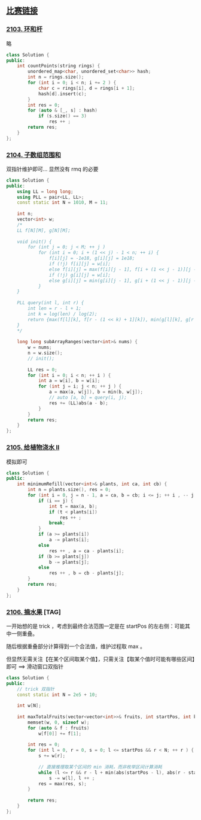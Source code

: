 ## [比赛链接](https://leetcode-cn.com/contest/weekly-contest-271/)


### [2103. 环和杆](https://leetcode-cn.com/problems/rings-and-rods/)

略

```c++
class Solution {
public:
    int countPoints(string rings) {
        unordered_map<char, unordered_set<char>> hash;
        int n = rings.size();
        for (int i = 0; i < n; i += 2 ) {
            char c = rings[i], d = rings[i + 1];
            hash[d].insert(c);
        }
        int res = 0;
        for (auto & [_, s] : hash)
            if (s.size() == 3)
                res ++ ;
        return res;
    }
};
```


### [2104. 子数组范围和](https://leetcode-cn.com/problems/sum-of-subarray-ranges/)

双指针维护即可... 显然没有 rmq 的必要

```c++
class Solution {
public:
    using LL = long long;
    using PLL = pair<LL, LL>;
    const static int N = 1010, M = 11;
    
    int n;
    vector<int> w;
    /*
    LL f[N][M], g[N][M];
    
    void init() {
        for (int j = 0; j < M; ++ j )
            for (int i = 0; i + (1 << j) - 1 < n; ++ i) {
                f[i][j] = -1e18, g[i][j] = 1e18;
                if (!j) f[i][j] = w[i];
                else f[i][j] = max(f[i][j - 1], f[i + (1 << j - 1)][j - 1]);
                if (!j) g[i][j] = w[i];
                else g[i][j] = min(g[i][j - 1], g[i + (1 << j - 1)][j - 1]);
            }
    }
    
    PLL query(int l, int r) {
        int len = r - l + 1;
        int k = log(len) / log(2);
        return {max(f[l][k], f[r - (1 << k) + 1][k]), min(g[l][k], g[r - (1 << k) + 1][k])};
    }
    */
    
    long long subArrayRanges(vector<int>& nums) {
        w = nums;
        n = w.size();
        // init();
        
        LL res = 0;
        for (int i = 0; i < n; ++ i ) {
            int a = w[i], b = w[i];
            for (int j = i; j < n; ++ j ) {
                a = max(a, w[j]), b = min(b, w[j]);
                // auto [a, b] = query(i, j);
                res += (LL)abs(a - b);
            }
        }
        return res;
    }
};
```

### [2105. 给植物浇水 II](https://leetcode-cn.com/problems/watering-plants-ii/)

模拟即可

```c++
class Solution {
public:
    int minimumRefill(vector<int>& plants, int ca, int cb) {
        int n = plants.size(), res = 0;
        for (int i = 0, j = n - 1, a = ca, b = cb; i <= j; ++ i , -- j ) {
            if (i == j) {
                int t = max(a, b);
                if (t < plants[i])
                    res ++ ;
                break;
            }
            if (a >= plants[i])
                a -= plants[i];
            else
                res ++ , a = ca - plants[i];
            if (b >= plants[j])
                b -= plants[j];
            else
                res ++ , b = cb - plants[j];
        }
        return res;
    }
};
```

### [2106. 摘水果](https://leetcode-cn.com/problems/maximum-fruits-harvested-after-at-most-k-steps/) [TAG]

一开始想的是 trick ，考虑到最终合法范围一定是在 startPos 的左右侧：可能其中一侧重叠。

随后根据重叠部分计算得到一个合法值，维护过程取 max 。

但显然无需关注【在某个区间取某个值】，只需关注【取某个值时可能有哪些区间】即可 ==> 滑动窗口双指针

```c++
class Solution {
public:
    // trick 双指针
    const static int N = 2e5 + 10;
    
    int w[N];
    
    int maxTotalFruits(vector<vector<int>>& fruits, int startPos, int k) {
        memset(w, 0, sizeof w);
        for (auto & f : fruits)
            w[f[0]] += f[1];
        
        int res = 0;
        for (int l = 0, r = 0, s = 0; l <= startPos && r < N; ++ r ) {
            s += w[r];
            
            // 直接推理取某个区间的 min 消耗，而非枚举区间计算消耗
            while (l <= r && r - l + min(abs(startPos - l), abs(r - startPos)) > k)
                s -= w[l], l ++ ;
            res = max(res, s);
        }
        
        return res;
    }
};
```
